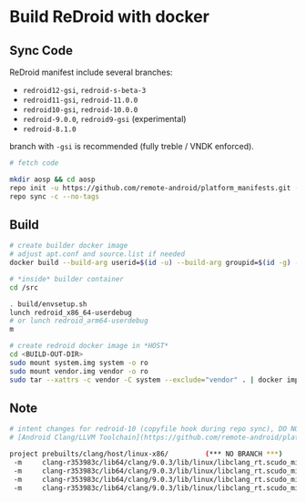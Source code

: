 # Build ReDroid with docker

## Sync Code
ReDroid manifest include several branches:
- `redroid12-gsi`, `redroid-s-beta-3`
- `redroid11-gsi`, `redroid-11.0.0`
- `redroid10-gsi`, `redroid-10.0.0`
- `redroid-9.0.0`, `redroid9-gsi` (experimental)
- `redroid-8.1.0`

branch with `-gsi` is recommended (fully treble / VNDK  enforced).

```bash
# fetch code

mkdir aosp && cd aosp
repo init -u https://github.com/remote-android/platform_manifests.git -b <BRANCH> --depth=1
repo sync -c --no-tags
```

## Build
```bash
# create builder docker image
# adjust apt.conf and source.list if needed
docker build --build-arg userid=$(id -u) --build-arg groupid=$(id -g) --build-arg username=$(id -un) -t android-build-trusty .

# *inside* builder container
cd /src

. build/envsetup.sh
lunch redroid_x86_64-userdebug
# or lunch redroid_arm64-userdebug
m

# create redroid docker image in *HOST*
cd <BUILD-OUT-DIR>
sudo mount system.img system -o ro
sudo mount vendor.img vendor -o ro
sudo tar --xattrs -c vendor -C system --exclude="vendor" . | docker import -c 'ENTRYPOINT ["/init", "qemu=1", "androidboot.hardware=redroid"]' - redroid
```

## Note
```bash
# intent changes for redroid-10 (copyfile hook during repo sync), DO NOT PANIC
# [Android Clang/LLVM Toolchain](https://github.com/remote-android/platform_manifests/tree/llvm-toolchain-redroid-10.0.0)

project prebuilts/clang/host/linux-x86/         (*** NO BRANCH ***)
 -m     clang-r353983c/lib64/clang/9.0.3/lib/linux/libclang_rt.scudo_minimal-aarch64-android.a
 -m     clang-r353983c/lib64/clang/9.0.3/lib/linux/libclang_rt.scudo_minimal-arm-android.a
 -m     clang-r353983c/lib64/clang/9.0.3/lib/linux/libclang_rt.scudo_minimal-i686-android.a
 -m     clang-r353983c/lib64/clang/9.0.3/lib/linux/libclang_rt.scudo_minimal-x86_64-android.a
```

